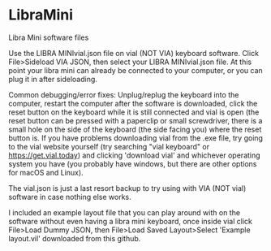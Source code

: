 # LibraMini
Libra Mini software files

Use the LIBRA MINIvial.json file on vial (NOT VIA) keyboard software.
Click File>Sideload VIA JSON, then select your LIBRA MINIvial.json file. At this point your libra mini can already be connected to your computer, or you can plug it in after sideloading.

Common debugging/error fixes: Unplug/replug the keyboard into the computer, restart the computer after the software is downloaded, click the reset button on the keyboard while it is still connected and vial is open (the reset button can be pressed with a paperclip or small screwdriver, there is a small hole on the side of the keyboard (the side facing you) where the reset button is. If you have problems downloading vial from the .exe file, try going to the vial website yourself (try searching "vial keyboard" or https://get.vial.today) and clicking 'download vial' and whichever operating system you have (you probably have windows, but there are other options for macOS and Linux).

The vial.json is just a last resort backup to try using with VIA (NOT vial) software in case nothing else works.

I included an example layout file that you can play around with on the software without even having a libra mini keyboard, once inside vial click File>Load Dummy JSON, then File>Load Saved Layout>Select 'Example layout.vil' downloaded from this github.
